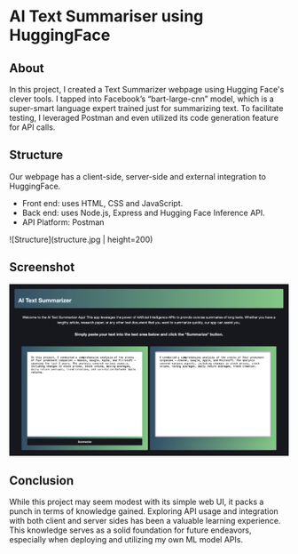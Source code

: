 # AI Text Summariser using HuggingFace

## About

In this project, I created a Text Summarizer webpage using Hugging Face's clever tools. I tapped into Facebook’s “bart-large-cnn” model, which is a super-smart language expert trained just for summarizing text. To facilitate testing, I leveraged Postman and even utilized its code generation feature for API calls.

## Structure

Our webpage has a client-side, server-side and external integration to HuggingFace.

- Front end: uses HTML, CSS and JavaScript. 
- Back end: uses Node.js, Express and Hugging Face Inference API.
- API Platform: Postman

![Structure](structure.jpg | height=200)

## Screenshot

![Screenshot](screenshot.jpg)

## Conclusion

While this project may seem modest with its simple web UI, it packs a punch in terms of knowledge gained. Exploring API usage and integration with both client and server sides has been a valuable learning experience. This knowledge serves as a solid foundation for future endeavors, especially when deploying and utilizing my own ML model APIs.
